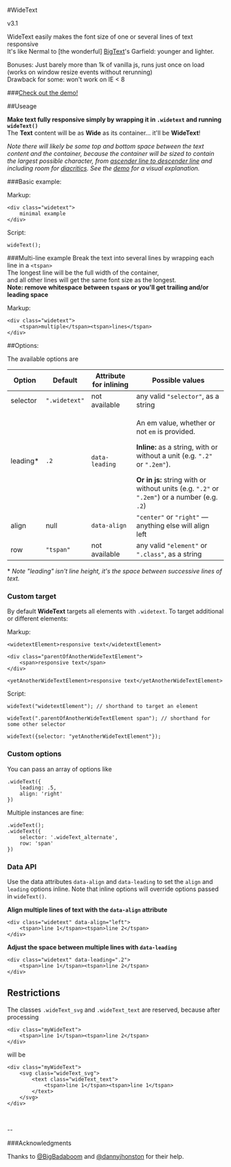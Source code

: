#WideText

v3.1

WideText easily makes the font size of one or several lines of text responsive  
It's like Nermal to [the wonderful] [BigText](https://github.com/zachleat/BigText)'s Garfield: younger and lighter.


Bonuses: Just barely more than 1k of vanilla js, runs just once on load (works on window resize events without rerunning)  
Drawback for some: won't work on IE < 8

###[Check out the demo!](http://codepen.io/henry/pen/beBQzJ)

##Useage

**Make text fully responsive simply by wrapping it in `.widetext` and running `wideText()`**  
The **Text** content will be as **Wide** as its container… it'll be **WideText**!  


*Note there will likely be some top and bottom space between the text content and the container, because the container will be sized to contain the largest possible character, from [ascender line to descender line](https://en.wikipedia.org/wiki/Typeface_anatomy#/media/File:Typographia.svg) and including room for [diacritics](https://en.wikipedia.org/wiki/Diacritic). See the [demo](http://codepen.io/henry/pen/beBQzJ) for a visual explanation.*

###Basic example:

Markup:

	<div class="widetext">
	    minimal example
	</div>
	
Script:

	wideText();
	

###Multi-line example
Break the text into several lines by wrapping each line in a `<tspan>`  
The longest line will be the full width of the container,  
and all other lines will get the same font size as the longest.  
**Note: remove whitespace between `tspan`s or you'll get trailing and/or leading space**

Markup:

	<div class="widetext">
        <tspan>multiple</tspan><tspan>lines</tspan>
	</div>

##Options:

The available options are

Option | Default | Attribute for inlining | Possible values
--- | --- | --- | --- |
selector	| `".widetext"` | not available | any valid `"selector"`, as a string
leading* | `.2` | `data-leading` | <p>An em value, whether or not `em` is provided.</p><p>**Inline:** as a string, with or without a unit (e.g. `".2"` or `".2em"`). </p> **Or in js:** string with or without units (e.g. `".2"` or `".2em"`) or a number (e.g. `.2`)
align | null | `data-align` | `"center"` or `"right"` — anything else will align left
row | `"tspan"` | not available | any valid `"element"` or `".class"`, as a string

\* *Note "leading" isn't line height, it's the space between successive lines of text.*


### Custom target

By default **WideText** targets all elements with `.widetext`. To target additional or different elements:

Markup:

    <widetextElement>responsive text</widetextElement>

    <div class="parentOfAnotherWideTextElement">
        <span>responsive text</span>
    </div>

    <yetAnotherWideTextElement>responsive text</yetAnotherWideTextElement>
    
Script:

    wideText("widetextElement"); // shorthand to target an element

    wideText(".parentOfAnotherWideTextElement span"); // shorthand for some other selector

    wideText({selector: "yetAnotherWideTextElement"});


### Custom options

You can pass an array of options like

	.wideText({
		leading: .5,
		align: 'right'
	})

Multiple instances are fine:

	.wideText();
	.wideText({
		selector: '.wideText_alternate',
		row: 'span'
	})

### Data API

Use the data attributes `data-align` and `data-leading` to set the `align` and `leading` options inline. Note that inline options will override options passed in `wideText()`.


**Align multiple lines of text with the `data-align` attribute**  
	
	<div class="widetext" data-align="left">
		<tspan>line 1</tspan><tspan>line 2</tspan>
	</div>	

**Adjust the space between multiple lines with `data-leading`**

	<div class="widetext" data-leading=".2">
		<tspan>line 1</tspan><tspan>line 2</tspan>
	</div>


## Restrictions

The classes `.wideText_svg` and `.wideText_text` are reserved, because after processing

	<div class="myWideText">
		<tspan>line 1</tspan><tspan>line 2</tspan>
	</div>

will be

	<div class="myWideText">
		<svg class="wideText_svg">
			<text class="wideText_text">
				<tspan>line 1</tspan><tspan>line 1</tspan>
			</text>
		</svg>
	</div>

&nbsp;  

--

###Acknowledgments
  
Thanks to [@BigBadaboom](https://github.com/BigBadaboom) and [@dannyjhonston](https://github.com/dannyjhonston) for their help.